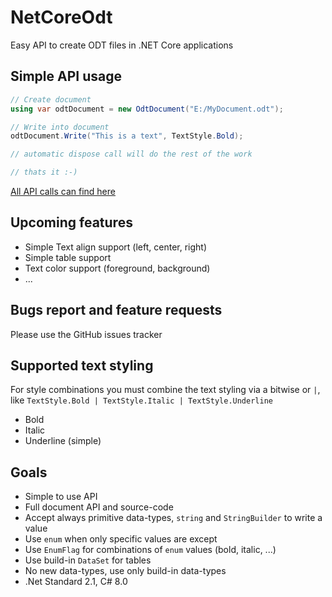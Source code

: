 # NetCoreOdt
Easy API to create ODT files in .NET Core applications

## Simple API usage
```csharp
// Create document
using var odtDocument = new OdtDocument("E:/MyDocument.odt");

// Write into document
odtDocument.Write("This is a text", TextStyle.Bold);

// automatic dispose call will do the rest of the work

// thats it :-)
```

[All API calls can find here](./api.md)

## Upcoming features
* Simple Text align support (left, center, right)
* Simple table support
* Text color support (foreground, background)
* ...

## Bugs report and feature requests
Please use the GitHub issues tracker

## Supported text styling
For style combinations you must combine the text styling via a bitwise or `|`,
like `TextStyle.Bold | TextStyle.Italic | TextStyle.Underline`

* Bold
* Italic
* Underline (simple)

## Goals
* Simple to use API
* Full document API and source-code
* Accept always primitive data-types, `string` and `StringBuilder` to write a value
* Use `enum` when only specific values are except
* Use `EnumFlag` for combinations of `enum` values (bold, italic, ...)
* Use build-in `DataSet` for tables
* No new data-types, use only build-in data-types
* .Net Standard 2.1, C# 8.0
